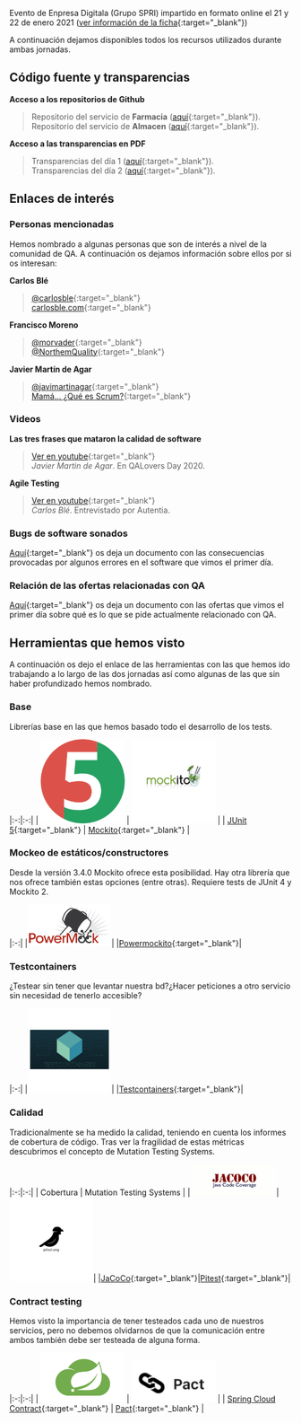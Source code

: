 Evento de Enpresa Digitala (Grupo SPRI) impartido en formato online el 21 y 22 de enero 2021 ([ver información de la ficha](/docs/fichaSpri.md){:target="_blank"})

A continuación dejamos disponibles todos los recursos utilizados durante ambas jornadas.

## Código fuente y transparencias

<i class="fab fa-github"></i>  **Acceso a los repositorios de Github**

> Repositorio del servicio de **Farmacia** ([aquí](){:target="_blank"}).  
> Repositorio del servicio de **Almacen** ([aquí](){:target="_blank"}).

<i class="fas fa-desktop"></i> **Acceso a las transparencias en PDF**

> Transparencias del día 1 ([aquí](){:target="_blank"}).  
> Transparencias del día 2 ([aquí](){:target="_blank"}).

## Enlaces de interés

### Personas mencionadas
Hemos nombrado a algunas personas que son de interés a nivel de la comunidad de QA. A continuación os dejamos información sobre ellos por si os interesan:

<i class="fas fa-user-alt"></i> **Carlos Blé**  
> <i class="fab fa-twitter"></i> [@carlosble](https://twitter.com/carlosble){:target="_blank"}   
<i class="fas fa-blog"></i> [carlosble.com](http://www.carlosble.com/?lang=es){:target="_blank"}



<i class="fas fa-user-alt"></i> **Francisco Moreno**  
><i class="fab fa-twitter"></i> [@morvader](https://twitter.com/morvader){:target="_blank"}   
<i class="fab fa-twitter"></i> [@NorthemQuality](https://twitter.com/NorthemQuality){:target="_blank"}



<i class="fas fa-user-alt"></i> **Javier Martín de Agar**  
><i class="fab fa-twitter"></i> [@javimartinagar](https://twitter.com/javimartinagar){:target="_blank"}   
<i class="fas fa-blog"></i> [Mamá... ¿Qué es Scrum?](https://mamaqueesscrum.com/){:target="_blank"}

### Videos

**Las tres frases que mataron la calidad de software**  
><i class="fab fa-youtube"></i> [Ver en youtube](https://www.youtube.com/watch?v=yPPCn09ys9M&t=3h47m55s){:target="_blank"}   
_Javier Martin de Agar_. En QALovers Day 2020.

**Agile Testing**
><i class="fab fa-youtube"></i> [Ver en youtube](https://www.youtube.com/watch?v=92fI3wlyriI){:target="_blank"}  
_Carlos Blé_. Entrevistado por Autentia.

### Bugs de software sonados

[Aquí](/docs/bugsHistoria.md){:target="_blank"} os deja un documento con las consecuencias provocadas por algunos errores en el software que vimos el primer día.

### Relación de las ofertas relacionadas con QA

[Aquí](/docs/ofertas.md){:target="_blank"} os deja un documento con las ofertas que vimos el primer día sobre qué es lo que se pide actualmente relacionado con QA.


## Herramientas que hemos visto

A continuación os dejo el enlace de las herramientas con las que hemos ido trabajando a lo largo de las dos jornadas así como algunas de las que sin haber profundizado hemos nombrado.

### Base
Librerías base en las que hemos basado todo el desarrollo de los tests.

|:-:|:-:|
| <img src="assets/img/logoJunit5.png" width="150px" alt="Logo de JUnit 5">           | <img src="assets/img/logoMockito.png" width="150px" alt="Logo de Mockito">   |
| [JUnit 5](https://junit.org/junit5/docs/current/user-guide/){:target="_blank"} | [Mockito](https://site.mockito.org/){:target="_blank"}   |

### Mockeo de estáticos/constructores
Desde la versión 3.4.0 Mockito ofrece esta posibilidad. Hay otra librería que nos ofrece también estas opciones (entre otras). Requiere tests de JUnit 4 y Mockito 2.

|:-:|
|<img src="assets/img/logoPowermock.png" width="150px" alt="Logo de Powermock">|
|[Powermockito](https://github.com/powermock/powermock/wiki/Mockito#using-powermock-with-mockito){:target="_blank"}|

### Testcontainers
¿Testear sin tener que levantar nuestra bd?¿Hacer peticiones a otro servicio sin necesidad de tenerlo accesible?

|:-:|
|<img src="assets/img/logoTestContainers.png" width="150px" alt="Logo de Testcontainers">|
|[Testcontainers](https://www.testcontainers.org/){:target="_blank"}|
  
### Calidad
Tradicionalmente se ha medido la calidad, teniendo en cuenta los informes de cobertura de código. Tras ver la fragilidad de estas métricas descubrimos el concepto de Mutation Testing Systems.

|:-:|:-:|
| Cobertura | Mutation Testing Systems |
| <img src="assets/img/logoJacoco.jpg" width="150px" alt="Logo de Jacoco">|<img src="assets/img/logoPitest.png" width="150px" alt="Logo de Pitest">| 
|[JaCoCo](https://www.jacoco.org/jacoco/index.html){:target="_blank"}|[Pitest](https://pitest.org/){:target="_blank"}|

### Contract testing
Hemos visto la importancia de tener testeados cada uno de nuestros servicios, pero no debemos olvidarnos de que la comunicación entre ambos también debe ser testeada de alguna forma.

|:-:|:-:|
| <img src="assets/img/logoSpringCloud.jpg" width="150px" alt="Logo de Spring Cloud">           | <img src="assets/img/logoPact.png" width="150px" alt="Logo de Pact">   |
| [Spring Cloud Contract](https://spring.io/projects/spring-cloud-contract){:target="_blank"} | [Pact](https://docs.pact.io/){:target="_blank"}  |

